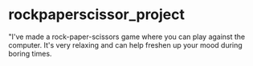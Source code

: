 # rockpaperscissor_project
"I've made a rock-paper-scissors game where you can play against the computer. It's very relaxing and can help freshen up your mood during boring times.
